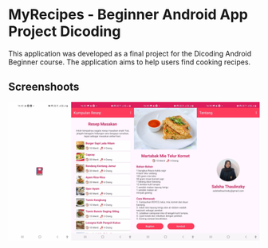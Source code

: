 # MyRecipes - Beginner Android App Project Dicoding
This application was developed as a final project for the Dicoding Android Beginner course. The application aims to help users find cooking recipes.

## Screenshoots
![Image Alt](https://github.com/salsha-t/MyRecipes/blob/ab7a30fd3434c3382cc389db223b4751e3776710/MyRecipes_screenshoot.jpg)
